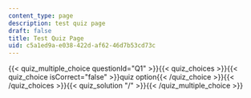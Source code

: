 ```yaml
---
content_type: page
description: test quiz page
draft: false
title: Test Quiz Page
uid: c5a1ed9a-e038-422d-af62-46d7b53cd73c
---
```

{{< quiz_multiple_choice questionId="Q1" >}}{{< quiz_choices >}}{{< quiz_choice isCorrect="false" >}}quiz option{{< /quiz_choice >}}{{< /quiz_choices >}}{{< quiz_solution "/" >}}{{< /quiz_multiple_choice >}}